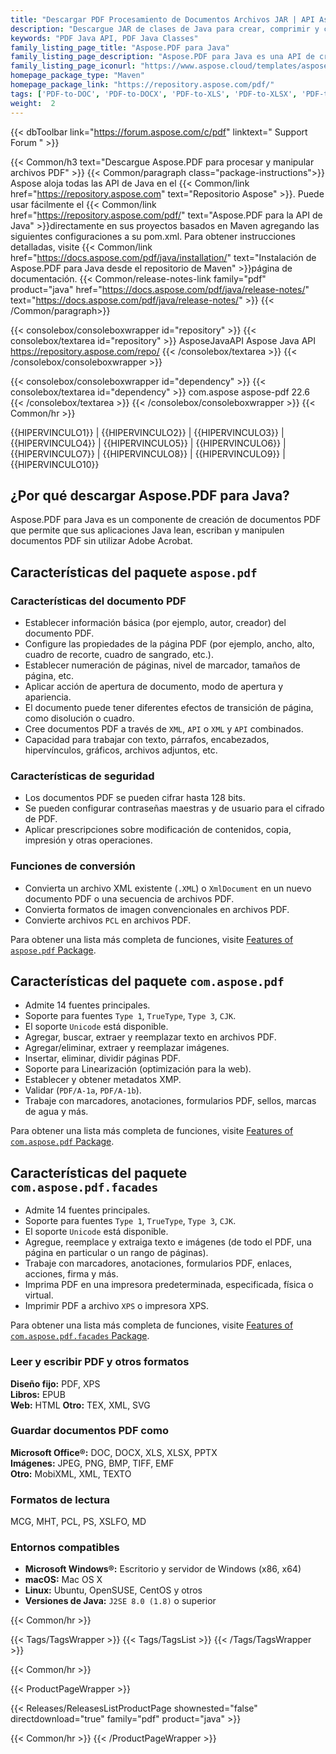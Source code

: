 ```yaml
---
title: "Descargar PDF Procesamiento de Documentos Archivos JAR | API Aspose.PDF"
description: "Descargue JAR de clases de Java para crear, comprimir y convertir archivos PDF. Admite fuentes personalizadas, JavaScript, marcadores, imágenes, exportación, anotación, formularios e impresión."
keywords: "PDF Java API, PDF Java Classes"
family_listing_page_title: "Aspose.PDF para Java"
family_listing_page_description: "Aspose.PDF para Java es una API de creación de documentos PDF que permite que las aplicaciones Java lean, escriban y manipulen documentos PDF sin utilizar Adobe Acrobat. Admite trabajar con formatos de archivo PDF, XFA, TXT, HTML, PCL, XML, XPS y de imagen."
family_listing_page_iconurl: "https://www.aspose.cloud/templates/aspose/App_Themes/V3/images/pdf/272x272/aspose_pdf-for-java-min.png"
homepage_package_type: "Maven"
homepage_package_link: "https://repository.aspose.com/pdf/"
tags: ['PDF-to-DOC', 'PDF-to-DOCX', 'PDF-to-XLS', 'PDF-to-XLSX', 'PDF-to-PPTX', 'PDF-to-TIFF', 'PDF-to-SVG', 'PDF-to-EPUB', 'PDF-to-LaTeX', 'PDF-to-TeX', 'PDF-to-TXT', 'PDF-to-XPS', 'PDFA-to-PDF']
weight:  2
---
```


{{< dbToolbar link="https://forum.aspose.com/c/pdf" linktext=" Support Forum " >}}

{{< Common/h3 text="Descargue Aspose.PDF para procesar y manipular archivos PDF"  >}}
{{< Common/paragraph class="package-instructions">}}
Aspose aloja todas las API de Java en el
{{< Common/link href="https://repository.aspose.com" text="Repositorio Aspose"  >}}. Puede usar fácilmente el
{{< Common/link href="https://repository.aspose.com/pdf/" text="Aspose.PDF para la API de Java"  >}}directamente en sus proyectos basados en Maven agregando las siguientes configuraciones a su pom.xml. Para obtener instrucciones detalladas, visite
{{< Common/link href="https://docs.aspose.com/pdf/java/installation/" text="Instalación de Aspose.PDF para Java desde el repositorio de Maven"  >}}página de documentación.
{{< Common/release-notes-link family="pdf" product="java" href="https://docs.aspose.com/pdf/java/release-notes/" text="https://docs.aspose.com/pdf/java/release-notes/"  >}}
{{< /Common/paragraph>}}

{{< consolebox/consoleboxwrapper id="repository" >}}
   {{< consolebox/textarea id="repository" >}} 
      <repository>
      <id>AsposeJavaAPI</id>
      <name>Aspose Java API</name>
      <url>https://repository.aspose.com/repo/</url>
      </repository> 
   {{< /consolebox/textarea >}}
{{< /consolebox/consoleboxwrapper >}}

{{< consolebox/consoleboxwrapper id="dependency" >}}
   {{< consolebox/textarea id="dependency" >}}
      <dependency>
      <groupId>com.aspose</groupId>
      <artifactId>aspose-pdf</artifactId>
      <version>22.6</version>
      </dependency>
   {{< /consolebox/textarea >}}
{{< /consolebox/consoleboxwrapper >}}
{{< Common/hr >}}

{{HIPERVINCULO1}} | {{HIPERVINCULO2}} | {{HIPERVINCULO3}} | {{HIPERVINCULO4}} | {{HIPERVINCULO5}} | {{HIPERVINCULO6}} | {{HIPERVINCULO7}} | {{HIPERVINCULO8}} | {{HIPERVINCULO9}} | {{HIPERVINCULO10}}

## ¿Por qué descargar Aspose.PDF para Java?

Aspose.PDF para Java es un componente de creación de documentos PDF que permite que sus aplicaciones Java lean, escriban y manipulen documentos PDF sin utilizar Adobe Acrobat.

## Características del paquete `aspose.pdf`

### Características del documento PDF

- Establecer información básica (por ejemplo, autor, creador) del documento PDF.
- Configure las propiedades de la página PDF (por ejemplo, ancho, alto, cuadro de recorte, cuadro de sangrado, etc.).
- Establecer numeración de páginas, nivel de marcador, tamaños de página, etc.
- Aplicar acción de apertura de documento, modo de apertura y apariencia.
- El documento puede tener diferentes efectos de transición de página, como disolución o cuadro.
- Cree documentos PDF a través de `XML`, `API` o `XML` y `API` combinados.
- Capacidad para trabajar con texto, párrafos, encabezados, hipervínculos, gráficos, archivos adjuntos, etc.

### Características de seguridad

- Los documentos PDF se pueden cifrar hasta 128 bits.
- Se pueden configurar contraseñas maestras y de usuario para el cifrado de PDF.
- Aplicar prescripciones sobre modificación de contenidos, copia, impresión y otras operaciones.

### Funciones de conversión

- Convierta un archivo XML existente (`.XML`) o `XmlDocument` en un nuevo documento PDF o una secuencia de archivos PDF.
- Convierta formatos de imagen convencionales en archivos PDF.
- Convierte archivos `PCL` en archivos PDF.

Para obtener una lista más completa de funciones, visite [Features of `aspose.pdf` Package](https://docs.aspose.com/pdf/java/features-of-aspose-pdf-package/).

## Características del paquete `com.aspose.pdf`

- Admite 14 fuentes principales.
- Soporte para fuentes `Type 1`, `TrueType`, `Type 3`, `CJK`.
- El soporte `Unicode` está disponible.
- Agregar, buscar, extraer y reemplazar texto en archivos PDF.
- Agregar/eliminar, extraer y reemplazar imágenes.
- Insertar, eliminar, dividir páginas PDF.
- Soporte para Linearización (optimización para la web).
- Establecer y obtener metadatos XMP.
- Validar (`PDF/A-1a`, `PDF/A-1b`).
- Trabaje con marcadores, anotaciones, formularios PDF, sellos, marcas de agua y más.

Para obtener una lista más completa de funciones, visite [Features of `com.aspose.pdf` Package](https://docs.aspose.com/pdf/java/features-of-com-aspose-pdf-package/).

## Características del paquete `com.aspose.pdf.facades`

- Admite 14 fuentes principales.
- Soporte para fuentes `Type 1`, `TrueType`, `Type 3`, `CJK`.
- El soporte `Unicode` está disponible.
- Agregue, reemplace y extraiga texto e imágenes (de todo el PDF, una página en particular o un rango de páginas).
- Trabaje con marcadores, anotaciones, formularios PDF, enlaces, acciones, firma y más.
- Imprima PDF en una impresora predeterminada, especificada, física o virtual.
- Imprimir PDF a archivo `XPS` o impresora XPS.

Para obtener una lista más completa de funciones, visite [Features of `com.aspose.pdf.facades` Package](https://docs.aspose.com/pdf/java/features-of-com-aspose-pdf-facades-package/).

### Leer y escribir PDF y otros formatos

**Diseño fijo:** PDF, XPS\
**Libros:** EPUB\
**Web:** HTML
**Otro:** TEX, XML, SVG

### Guardar documentos PDF como

**Microsoft Office®:** DOC, DOCX, XLS, XLSX, PPTX\
**Imágenes:** JPEG, PNG, BMP, TIFF, EMF\
**Otro:** MobiXML, XML, TEXTO

### Formatos de lectura

MCG, MHT, PCL, PS, XSLFO, MD

### Entornos compatibles

- **Microsoft Windows®:** Escritorio y servidor de Windows (x86, x64)
- **macOS:** Mac OS X
- **Linux:** Ubuntu, OpenSUSE, CentOS y otros
- **Versiones de Java:** `J2SE 8.0 (1.8)` o superior

{{< Common/hr >}}

{{< Tags/TagsWrapper >}}
 {{< Tags/TagsList >}}
{{< /Tags/TagsWrapper >}}

{{< Common/hr >}}

{{< ProductPageWrapper >}}
<!-- ReleasesListProductPage-->
   {{< Releases/ReleasesListProductPage shownested="false"  directdownload="true" family="pdf" product="java" >}}
<!-- /ReleasesListProductPage-->
{{< Common/hr >}}
{{< /ProductPageWrapper >}}

